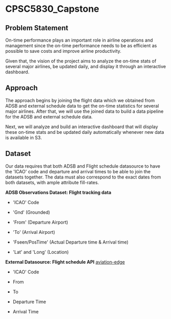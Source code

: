 # CPSC5830_Capstone

## Problem Statement

On-time performance plays an important role in airline operations and management since the on-time performance needs to be as efficient as possible to save costs and improve airline productivity.

Given that, the vision of the project aims to analyze the on-time stats of several major airlines, be updated daily, and display it through an interactive dashboard.

## Approach
The approach begins by joining the flight data which we obtained from ADSB and external schedule data to get the on-time statistics for several major airlines. After that, we will use the joined data to build a data pipeline for the ADSB and external schedule data. 

Next, we will analyze and build an interactive dashboard that will display these on-time stats and be updated daily automatically whenever new data is available in S3.

## Dataset

Our data requires that both ADSB and Flight schedule datasource to have the 'ICAO' code and departure and arrival times to be able to join the datasets together. The data must also correspond to the exact dates from both datasets, with ample attribute fill-rates.​

**ADSB Observations Dataset: Flight tracking data**

- 'ICAO' Code

- 'Gnd' (Grounded)

- 'From' (Departure Airport)

- 'To' (Arrival Airport)

- 'Fseen/PosTime' (Actual Departure time & Arrival time)

- 'Lat' and 'Long' (Location)



**External Datasource: Flight schedule API** [aviation-edge](https://aviation-edge.com/premium-api/)


- 'ICAO' Code

- From

- To

- Departure Time

- Arrival Time
